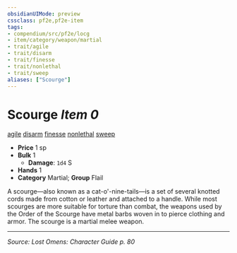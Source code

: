 ```yaml
---
obsidianUIMode: preview
cssclass: pf2e,pf2e-item
tags:
- compendium/src/pf2e/locg
- item/category/weapon/martial
- trait/agile
- trait/disarm
- trait/finesse
- trait/nonlethal
- trait/sweep
aliases: ["Scourge"]
---
```

# Scourge *Item 0*  
[agile](agile.md "Agile Weapon Trait")  [disarm](Reference/Rules/Traits/disarm.md "Disarm Weapon Trait")  [finesse](finesse.md "Finesse Weapon Trait")  [nonlethal](nonlethal.md "Nonlethal Weapon Trait")  [sweep](sweep.md "Sweep Weapon Trait")  

- **Price** 1 sp
- **Bulk** 1
  - **Damage**: `1d4` S
- **Hands** 1
- **Category** Martial; **Group** Flail 

A scourge—also known as a cat-o'-nine-tails—is a set of several knotted cords made from cotton or leather and attached to a handle. While most scourges are more suitable for torture than combat, the weapons used by the Order of the Scourge have metal barbs woven in to pierce clothing and armor. The scourge is a martial melee weapon.


---
*Source: Lost Omens: Character Guide p. 80*